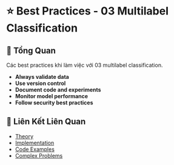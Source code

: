 # ⭐ Best Practices - 03 Multilabel Classification

## 🎯 Tổng Quan

Các best practices khi làm việc với 03 multilabel classification.

- **Always validate data**
- **Use version control**
- **Document code and experiments**
- **Monitor model performance**
- **Follow security best practices**

## 🔗 Liên Kết Liên Quan

- [Theory](./THEORY_03_multilabel_classification.md)
- [Implementation](./IMPLEMENTATION_03_multilabel_classification.md)
- [Code Examples](./CODE_EXAMPLES_03_multilabel_classification.md)
- [Complex Problems](./COMPLEX_PROBLEMS.md)
